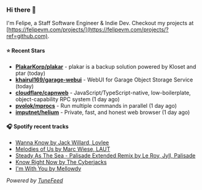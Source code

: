 ### Hi there 👋

I'm Felipe, a Staff Software Engineer & Indie Dev. Checkout my projects at [https://felipevm.com/projects/](https://felipevm.com/projects/?ref=github.com).

#### ⭐ Recent Stars
- **[PlakarKorp/plakar](https://github.com/PlakarKorp/plakar)** - plakar is a backup solution powered by Kloset and ptar (today)
- **[khairul169/garage-webui](https://github.com/khairul169/garage-webui)** - WebUI for Garage Object Storage Service (today)
- **[cloudflare/capnweb](https://github.com/cloudflare/capnweb)** - JavaScript/TypeScript-native, low-boilerplate, object-capability RPC system (1 day ago)
- **[pvolok/mprocs](https://github.com/pvolok/mprocs)** - Run multiple commands in parallel (1 day ago)
- **[imputnet/helium](https://github.com/imputnet/helium)** - Private, fast, and honest web browser (1 day ago)

#### 🎧 Spotify recent tracks
- [Wanna Know by Jack Willard, Lovlee](https://open.spotify.com/track/3xolC0BcOdR447oA7j51k9)
- [Melodies of Us by Marc Wiese, LAUT](https://open.spotify.com/track/2T507e8TJFSzI3wJwGhWyC)
- [Steady As The Sea - Palisade Extended Remix by Le Roy, Jyll, Palisade](https://open.spotify.com/track/02Ln5jla4Pty4KTPD03osJ)
- [Know Right Now by The Cyberjacks](https://open.spotify.com/track/6iC22resHj4Fi9srVxGp4v)
- [I&#39;m With You by Mellowdy](https://open.spotify.com/track/7uN26gzhKyuKpB6NfKjH8u)

_Powered by [TuneFeed](https://tunefeed.app?ref=github.com)_
